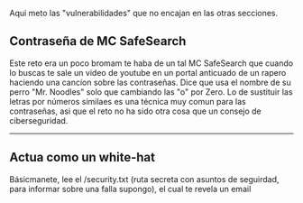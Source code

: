 
Aqui meto las "vulnerabilidades" que no encajan en las otras secciones.

## Contraseña de MC SafeSearch

Este reto era un poco bromam te haba de un tal MC SafeSearch que cuando lo buscas te sale un video de youtube en un portal anticuado de un rapero haciendo una 
cancíon sobre las contraseñas. Dice que usa el nombre de su perro "Mr. Noodles" solo que cambiando las "o" por Zero. Lo de sustituir las letras por números similaes
es una técnica muy comun para las contraseñas, asi que el reto no ha sido otra cosa que un consejo de ciberseguridad.

------------------------------------------------------------

## Actua como un white-hat

Básicmanete, lee el /security.txt (ruta secreta con asuntos de seguirdad, para informar sobre una falla supongo), el cual te revela un email 
